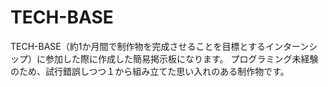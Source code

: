 # TECH-BASE
TECH-BASE（約1か月間で制作物を完成させることを目標とするインターンシップ）に参加した際に作成した簡易掲示板になります。
プログラミング未経験のため、試行錯誤しつつ１から組み立てた思い入れのある制作物です。
